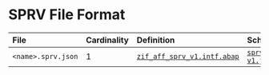 # SPRV File Format

File | Cardinality | Definition | Schema | Example
:--- | :--- | :--- | :--- | :---
`<name>.sprv.json` | 1 |  [`zif_aff_sprv_v1.intf.abap`](./type/zif_aff_sprv_v1.intf.abap)  | [`sprv-v1.json`](./sprv-v1.json) | [srt_test_sprv.sprv.json](./examples/srt_test_sprv.sprv.json)
